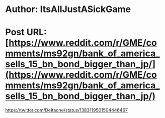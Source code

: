 # Author: ItsAllJustASickGame
# Post URL: [https://www.reddit.com/r/GME/comments/ms92gn/bank_of_america_sells_15_bn_bond_bigger_than_jp/](https://www.reddit.com/r/GME/comments/ms92gn/bank_of_america_sells_15_bn_bond_bigger_than_jp/)


https://twitter.com/DeItaone/status/1383119501504446467